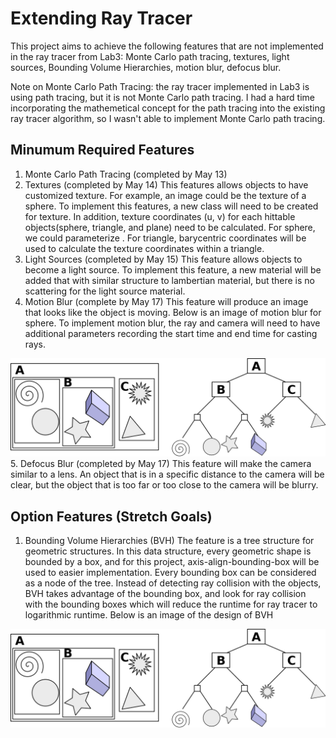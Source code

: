 # Extending Ray Tracer
This project aims to achieve the following features that are not implemented in the ray tracer from Lab3: Monte Carlo path tracing, textures, light sources, Bounding Volume Hierarchies, motion blur, defocus blur. 

Note on Monte Carlo Path Tracing: the ray tracer implemented in Lab3 is using path tracing, but it is not Monte Carlo path tracing. I had a hard time incorporating the mathemetical concept for the path tracing into the existing ray tracer algorithm, so I wasn't able to implement Monte Carlo path tracing.

## Minumum Required Features
1. Monte Carlo Path Tracing (completed by May 13) 
2. Textures (completed by May 14)
This features allows objects to have customized texture. For example, an image could be the texture of a sphere. To implement this features, a new class will need to be created for texture. In addition, texture coordinates (u, v) for each hittable objects(sphere, triangle, and plane) need to be calculated. For sphere, we could parameterize . For triangle, barycentric coordinates will be used to calculate the texture coordinates within a triangle. 
3. Light Sources (completed by May 15)
This feature allows objects to become a light source. To implement this feature, a new material will be added that with similar structure to lambertian material, but there is no scattering for the light source material. 
4. Motion Blur (complete by May 17)
This feature will produce an image that looks like the object is moving. Below is an image of motion blur for sphere. To implement motion blur, the ray and camera will need to have additional parameters recording the start time and end time for casting rays.
<img src='./images/bounding.png'  width='550' />
5. Defocus Blur (completed by May 17)
This feature will make the camera similar to a lens. An object that is in a specific distance to the camera will be clear, but the object that is too far or too close to the camera will be blurry.

## Option Features (Stretch Goals)
1. Bounding Volume Hierarchies (BVH)
The feature is a tree structure for geometric structures. In this data structure, every geometric shape is bounded by a box, and for this project, axis-align-bounding-box will be used to easier implementation. Every bounding box can be considered as a node of the tree. Instead of detecting ray collision with the objects, BVH takes advantage of the bounding box, and look for ray collision with the bounding boxes which will reduce the runtime for ray tracer to logarithmic runtime. Below is an image of the design of BVH
<img src='./images/bounding.png'  width='550' />

